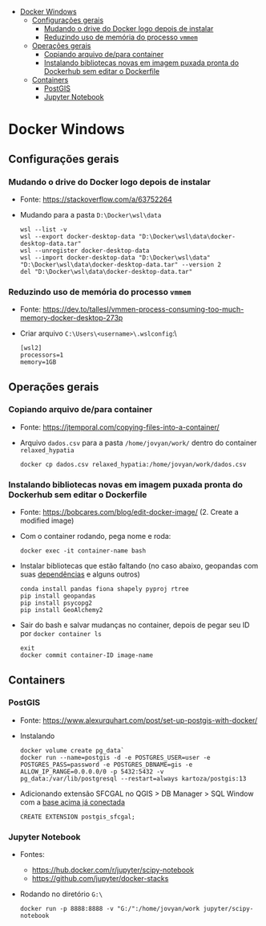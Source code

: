 - [Docker Windows](#docker-windows)
  - [Configurações gerais](#configurações-gerais)
    - [Mudando o drive do Docker logo depois de instalar](#mudando-o-drive-do-docker-logo-depois-de-instalar)
    - [Reduzindo uso de memória do processo `vmmem`](#reduzindo-uso-de-memória-do-processo-vmmem)
  - [Operações gerais](#operações-gerais)
    - [Copiando arquivo de/para container](#copiando-arquivo-depara-container)
    - [Instalando bibliotecas novas em imagem puxada pronta do Dockerhub sem editar o Dockerfile](#instalando-bibliotecas-novas-em-imagem-puxada-pronta-do-dockerhub-sem-editar-o-dockerfile)
  - [Containers](#containers)
    - [PostGIS](#postgis)
    - [Jupyter Notebook](#jupyter-notebook)

# Docker Windows
## Configurações gerais
### Mudando o drive do Docker logo depois de instalar
 - Fonte: https://stackoverflow.com/a/63752264
 - Mudando para a pasta `D:\Docker\wsl\data`
  
    ```
    wsl --list -v
    wsl --export docker-desktop-data "D:\Docker\wsl\data\docker-desktop-data.tar"
    wsl --unregister docker-desktop-data
    wsl --import docker-desktop-data "D:\Docker\wsl\data" "D:\Docker\wsl\data\docker-desktop-data.tar" --version 2
    del "D:\Docker\wsl\data\docker-desktop-data.tar"
    ```

### Reduzindo uso de memória do processo `vmmem`
 - Fonte: https://dev.to/tallesl/vmmen-process-consuming-too-much-memory-docker-desktop-273p

 - Criar arquivo `C:\Users\<username>\.wslconfig`:\
    ```
    [wsl2]
    processors=1
    memory=1GB
    ```

## Operações gerais
### Copiando arquivo de/para container
 - Fonte: https://jtemporal.com/copying-files-into-a-container/
 - Arquivo `dados.csv` para a pasta `/home/jovyan/work/` dentro do container `relaxed_hypatia`

    ```
    docker cp dados.csv relaxed_hypatia:/home/jovyan/work/dados.csv
    ```

### Instalando bibliotecas novas em imagem puxada pronta do Dockerhub sem editar o Dockerfile
 - Fonte: https://bobcares.com/blog/edit-docker-image/ (2. Create a modified image)

 - Com o container rodando, pega nome e roda:
    ```
    docker exec -it container-name bash
    ```

 - Instalar bibliotecas que estão faltando (no caso abaixo, geopandas com suas [dependências](https://geopandas.org/getting_started/install.html) e alguns outros)
    ```
    conda install pandas fiona shapely pyproj rtree
    pip install geopandas
    pip install psycopg2
    pip install GeoAlchemy2
    ```

 - Sair do bash e salvar mudanças no container, depois de pegar seu ID por `docker container ls`
    ```
    exit
    docker commit container-ID image-name
    ```

## Containers
### PostGIS
 - Fonte: https://www.alexurquhart.com/post/set-up-postgis-with-docker/

 - Instalando

    ```
    docker volume create pg_data`
    docker run --name=postgis -d -e POSTGRES_USER=user -e POSTGRES_PASS=password -e POSTGRES_DBNAME=gis -e ALLOW_IP_RANGE=0.0.0.0/0 -p 5432:5432 -v pg_data:/var/lib/postgresql --restart=always kartoza/postgis:13
    ```
    
 - Adicionando extensão SFCGAL no QGIS > DB Manager > SQL Window com a [base acima já conectada](https://hub.packtpub.com/adding-postgis-layers-using-qgis-tutorial/)
    ```
    CREATE EXTENSION postgis_sfcgal;
    ```

### Jupyter Notebook
 - Fontes: 
   - https://hub.docker.com/r/jupyter/scipy-notebook
   - https://github.com/jupyter/docker-stacks

 - Rodando no diretório `G:\`

   ```
   docker run -p 8888:8888 -v "G:/":/home/jovyan/work jupyter/scipy-notebook
   ```
